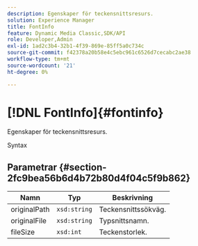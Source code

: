 ```yaml
---
description: Egenskaper för teckensnittsresurs.
solution: Experience Manager
title: FontInfo
feature: Dynamic Media Classic,SDK/API
role: Developer,Admin
exl-id: 1ad2c3b4-32b1-4f39-869e-85ff5a0c734c
source-git-commit: f42378a20b58e4c5ebc961c6526d7cecabc2ae38
workflow-type: tm+mt
source-wordcount: '21'
ht-degree: 0%

---
```


# [!DNL FontInfo]{#fontinfo}

Egenskaper för teckensnittsresurs.

Syntax

## Parametrar {#section-2fc9bea56b6d4b72b80d4f04c5f9b862}

| Namn | Typ | Beskrivning |
|---|---|---|
| originalPath | `xsd:string` | Teckensnittssökväg. |
| originalFile | `xsd:string` | Typsnittsnamn. |
| fileSize | `xsd:int` | Teckenstorlek. |
